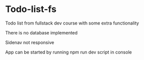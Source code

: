 # Todo-list-fs
Todo list from fullstack dev course with some extra functionality

There is no database implemented

Sidenav not responsive

App can be started by running npm run dev script in console

